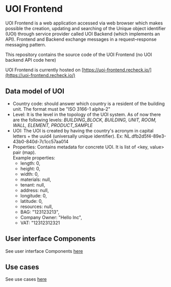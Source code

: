 # UOI Frontend  
  
UOI Frontend is a web application accessed via web browser which makes possible the creation, updating and searching of the Unique object identifier (UOI) through service provider called UOI Backend (which implements an API). Frontend and Backend exchange messages in a request–response messaging pattern.  
  
This repository contains the source code of the UOI Frontend (no UOI backend API code here)  
  
UOI Frontend is currently hosted on [https://uoi-frontend.recheck.io/](https://uoi-frontend.recheck.io/)  
  
## Data model of UOI
- Country code: should answer which country is a resident of the building unit. The format must be "ISO 3166-1 alpha-2"  
- Level: It is the level in the topology of the UOI system. As of now there are the following levels: _BUILDING\_BLOCK, BUILDING, UNIT, ROOM, WALL, ELEMENT, PRODUCT\_SAMPLE_  
- UOI: The UOI is created by having the country&#39;s acronym in capital letters + the uuid4 (universally unique identifier). Ex: NL.dfb2d5f4-89e3-43b0-840d-7c1cc57aa014  
- Properties: Contains metadata for concrete UOI. It is list of <key, value> pair (map).  
 Example properties:  
   * length: 0,  
   * height: 0,  
   * width: 0,  
   * materials: null,  
   * tenant: null,  
   * address: null,  
   * longitude: 0,  
   * latitude: 0,  
   * resources: null,  
   * BAG: "123123213",  
   * Company Owner: "Hello Inc",  
   * VAT: "12312312321  
  
## User interface Components
See user interface Components [here](https://github.com/ReCheck-io/uoi-frontend/blob/main/README%20-%20User%20interface%20components.md)
  
## **Use cases**
See use cases [here](https://github.com/ReCheck-io/uoi-frontend/blob/main/README%20-%20Use%20cases.md)